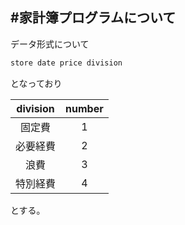 #家計簿プログラムについて
---

データ形式について

```ruby
store date price division
```

となっており

| division | number |
|:-----------:|:------------:|
| 固定費 | 1 |
| 必要経費 | 2 |
| 浪費 | 3 |
| 特別経費 | 4 |

とする。

